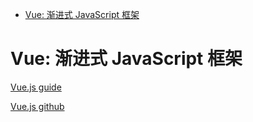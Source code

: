 <!-- MarkdownTOC -->

- [Vue: 渐进式 JavaScript 框架](#vue-%E6%B8%90%E8%BF%9B%E5%BC%8F-javascript-%E6%A1%86%E6%9E%B6)

<!-- /MarkdownTOC -->

# Vue: 渐进式 JavaScript 框架

[Vue.js guide](https://cn.vuejs.org/v2/guide/)

[Vue.js github](https://github.com/vuejs/vue)

